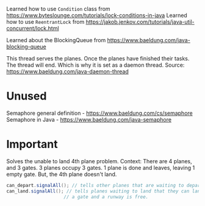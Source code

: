 Learned how to use `Condition` class from https://www.byteslounge.com/tutorials/lock-conditions-in-java
Learned how to use `ReentrantLock` from https://jakob.jenkov.com/tutorials/java-util-concurrent/lock.html

Learned about the BlockingQueue from https://www.baeldung.com/java-blocking-queue

This thread serves the planes. Once the planes have finished their tasks. The thread will end. Which is why it is set as a daemon thread. Source: https://www.baeldung.com/java-daemon-thread

# Unused
Semaphore general definition - https://www.baeldung.com/cs/semaphore
Semaphore in Java - https://www.baeldung.com/java-semaphore

# Important
Solves the unable to land 4th plane problem.
Context: There are 4 planes, and 3 gates. 3 planes occupy 3 gates. 1 plane is done and leaves, leaving 1 empty gate. But, the 4th plane doesn't land.

```java
can_depart.signalAll(); // tells other planes that are waiting to depart that they can.
can_land.signalAll(); // tells planes waiting to land that they can land as at this point
                     // a gate and a runway is free.
```